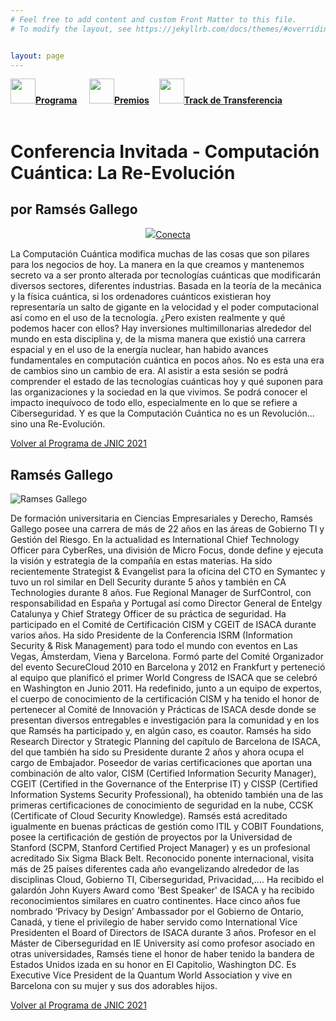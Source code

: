```yaml
---
# Feel free to add content and custom Front Matter to this file.
# To modify the layout, see https://jekyllrb.com/docs/themes/#overriding-theme-defaults   mediante este [enlace](https://easychair.org/conferences/?conf=jnic2019).    


layout: page
---
```


<div class="text-center">
<a id="inicio"></a>
<a href="{{site.url}}/programa"><img src="{{site.url}}/images/IcoPrograma.jpg" class="img-circle" 	width="40" height="40"><strong>Programa</strong></a> &nbsp;&nbsp;&nbsp;
<a href="{{site.url}}/premios"><img src="{{site.url}}/images/IcoPremios.jpg" class="img-circle" 	width="40" height="40"><strong>Premios</strong></a>&nbsp;&nbsp;&nbsp;
<a href="{{site.url}}/track-transferencia" class=""><img src="{{site.url}}/images/IcoTrackTX.jpg" class="img-circle" 	width="40" height="40"><strong>Track de Transferencia</strong></a>
</div><br>

# Conferencia Invitada - Computación Cuántica: La Re-Evolución
## por Ramsés Gallego

<center><a href="https://teams.microsoft.com/l/meetup-join/19%3ameeting_MTJkMWNkYzYtOTMzOC00NWM0LWFhYjctOTFjZmVlNjE3YTBl%40thread.v2/0?context=%7b%22Tid%22%3a%22c42cbae6-61f4-498c-9107-6a8cf5f01e56%22%2c%22Oid%22%3a%22e50f4dc5-ce19-4820-b889-be7b8b123727%22%7d" target="_teams"><img src="{{site.url}}/images/LogoTeams.png">Conecta</a></center>

La Computación Cuántica modifica muchas de las cosas que son pilares para los negocios de hoy. La manera en la que creamos y mantenemos secreto va a ser pronto alterada por tecnologías cuánticas que modificarán diversos sectores, diferentes industrias. Basada en la teoría de la mecánica y la física cuántica, si los ordenadores cuánticos existieran hoy representaría un salto de gigante en la velocidad y el poder computacional así como en el uso de la tecnología. ¿Pero existen realmente y qué podemos hacer con ellos? Hay inversiones multimillonarias alrededor del mundo en esta disciplina y, de la misma manera que existió una carrera espacial y en el uso de la energía nuclear, han habido avances fundamentales en computación cuántica en pocos años. No es esta una era de cambios sino un cambio de era. Al asistir a esta sesión se podrá comprender el estado de las tecnologías cuánticas hoy y qué suponen para las organizaciones y la sociedad en la que vivimos. Se podrá conocer el impacto inequívoco de todo ello, especialmente en lo que se refiere a Ciberseguridad. Y es que la Computación Cuántica no es un Revolución... sino una Re-Evolución.

[Volver al Programa de JNIC 2021](https://2021.jnic.es/programa)
## Ramsés Gallego
![Ramses Gallego]({{site.url}}/images/RamsesGallego.jpg)

De formación universitaria en Ciencias Empresariales y Derecho, Ramsés Gallego posee una carrera de más de 22 años en las áreas de Gobierno TI y Gestión del Riesgo. En la actualidad es International Chief Technology Officer para CyberRes, una división de Micro Focus, donde define y ejecuta la visión y estrategia de la compañía en estas materias. Ha sido recientemente Strategist & Evangelist para la oficina del CTO en Symantec y tuvo un rol similar en Dell Security durante 5 años y también en CA Technologies durante 8 años. Fue Regional Manager de SurfControl, con responsabilidad en España y Portugal así como Director General de Entelgy Catalunya y Chief Strategy Officer de su práctica de seguridad. Ha participado en el Comité de Certificación CISM y CGEIT de ISACA durante varios años. Ha sido Presidente de la Conferencia ISRM (Information Security & Risk Management) para todo el mundo con eventos en Las Vegas, Ámsterdam, Viena y Barcelona.
Formó parte del Comité Organizador del evento SecureCloud 2010 en Barcelona y 2012 en Frankfurt y perteneció al equipo que planificó el primer World Congress de ISACA que se celebró en Washington en Junio 2011. Ha redefinido, junto a un equipo de expertos, el cuerpo de conocimiento de la certificación CISM y ha tenido el honor de pertenecer al Comité de Innovación y Prácticas de ISACA desde donde se presentan diversos entregables e investigación para la comunidad y en los que Ramsés ha participado y, en algún caso, es coautor. Ramsés ha sido Research Director y Strategic Planning del capítulo de Barcelona de ISACA, del que también ha sido su Presidente durante 2 años y ahora ocupa el cargo de Embajador.
Poseedor de varias certificaciones que aportan una combinación de alto valor, CISM (Certified Information Security Manager), CGEIT (Certified in the Governance of the Enterprise IT) y CISSP (Certified Information Systems Security Professional), ha obtenido también una de las primeras certificaciones de conocimiento de seguridad en la nube, CCSK (Certificate of Cloud Security Knowledge). Ramsés está acreditado igualmente en buenas prácticas de gestión como ITIL y COBIT Foundations, posee la certificación de gestión de proyectos por la Universidad de Stanford (SCPM, Stanford Certified Project Manager) y es un profesional acreditado Six Sigma Black Belt.
Reconocido ponente internacional, visita más de 25 países diferentes cada año evangelizando alrededor de las disciplinas Cloud, Gobierno TI, Ciberseguridad, Privacidad,…. Ha recibido el galardón John Kuyers Award como 'Best Speaker' de ISACA y ha recibido reconocimientos similares en cuatro continentes. Hace cinco años fue nombrado ‘Privacy by Design’ Ambassador por el Gobierno de Ontario, Canadá, y tiene el privilegio de haber servido como International Vice Presidenten el Board of Directors de ISACA durante 3 años. Profesor en el Máster de Ciberseguridad en IE University así como profesor asociado en otras universidades, Ramsés tiene el honor de haber tenido la bandera de Estados Unidos izada en su honor en El Capitolio, Washington DC. Es Executive Vice President de la Quantum World Association y vive en Barcelona con su mujer y sus dos adorables hijos.

[Volver al Programa de JNIC 2021](https://2021.jnic.es/programa)